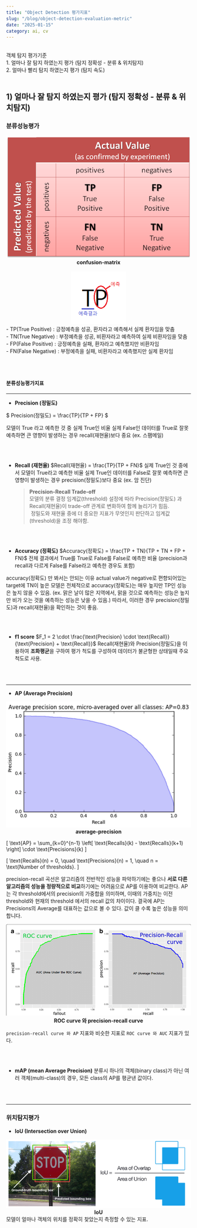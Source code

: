 ```yaml
---
title: "Object Detection 평가지표"
slug: "/blog/object-detection-evaluation-metric"
date: "2025-01-15"
category: ai, cv
---
```

<br>
객체 탐지 평가기준<br>
1. 얼마나 잘 탐지 하였는지 평가 (탐지 정확성 - 분류 & 위치탐지)<br>
2. 얼마나 빨리 탐지 하였는지 평가 (탐지 속도)<br>
<br>

## 1) 얼마나 잘 탐지 하였는지 평가 (탐지 정확성 - 분류 & 위치탐지)

### 분류성능평가

<div style="text-align: center;">
  <img src="../images/posts/confusion-matrix.png"><br>
  <b>confusion-matrix</b> <br><br>
  <img src="../images/posts/confusion-matrix-explain.png"> <br>
</div>
- TP(True Positive) : 긍정예측을 성공, 환자라고 예측해서 실제 환자임을 맞춤<br>
- TN(True Negative) : 부정예측을 성공, 비환자라고 예측하여 실제 비환자임을 맞춤<br>
- FP(False Positive) : 긍정예측을 실패, 환자라고 예측했지만 비환자임<br>
- FN(False Negative) : 부정예측을 실패, 비환자라고 예측했지만 실제 환자임

<br><br>

#### 분류성능평가지표

<hr>

- **Precision (정밀도)** 

$ Precision(정밀도) = \frac{TP}{TP + FP} $

모델이 True 라고 예측한 것 중 실제 True인 비율
실제 False인 데이터를 True로 잘못 예측하면 큰 영향이 발생하는 경우 recall(재현율)보다 중요 (ex. 스팸메일)

<br><br>

- **Recall (재현율)**
$Recall(재현율) = \frac{TP}{TP + FN}$
실제 True인 것 중에서 모델이 True라고 예측한 비율
실제 True인 데이터를 False로 잘못 예측하면 큰 영향이 발생하는 경우 precision(정밀도)보다 중요 (ex. 암 진단)

  > **Precision-Recall Trade-off**<br>
  > 모델의 분류 결정 임계값(threshold) 설정에 따라 Precision(정밀도) 과 Recall(재현율)이 trade-off 관계로 변화하여 함께 늘리기가 힘듬.<br>
  > &nbsp;정밀도와 재현율 중에 더 중요한 지표가 무엇인지 판단하고 임계값(threshold)을 조정 해야함.

<br><br>

- **Accuracy (정확도)**
$Accuracy(정확도) = \frac{TP + TN}{TP + TN + FP + FN}$
전체 결과에서 True를 True로 False를 False로 예측한 비율 (precision과 recall과 다르게 False를 False라고 예측한 경우도 포함)

accuracy(정확도) 만 봐서는 안되는 이유
actual value가 negative로 편향되어있는 target에 TN이 높은 모델은 전체적으로 accuracy(정확도)는 매우 높지만 TP인 성능은 높지 않을 수 있음.
(ex. 맑은 날이 많은 지역에서, 맑을 것으로 예측하는 성능은 높지만 비가 오는 것을 예측하는 성능은 낮을 수 있음.)
따라서, 이러한 경우 precision(정밀도)과 recall(재현율)을 확인하는 것이 좋음.

<br><br>

- **f1 score**
$F_1 = 2 \cdot \frac{\text{Precision} \cdot \text{Recall}}{\text{Precision} + \text{Recall}}$
Recall(재현율)와 Precision(정밀도)을 이용하여 **조화평균**을 구하여 평가 척도를 구성하여 데이터가 불균형한 상태일때 주요 척도로 사용.

<br><br>
<hr>


- **AP (Average Precision)**
<div style="text-align: center;">
  <img src="../images/posts/average-precision.png"><br>
  <b>average-precision</b>
</div>

\[
\text{AP} = \sum_{k=0}^{n-1} \left[ \text{Recalls}(k) - \text{Recalls}(k+1) \right] \cdot \text{Precisions}(k)
\]

\[
\text{Recalls}(n) = 0, \quad \text{Precisions}(n) = 1, \quad n = \text{Number of thresholds}.
\]

precision-recall 곡선은 알고리즘의 전반적인 성능을 파악하기에는 좋으나 **서로 다른 알고리즘의 성능을 정량적으로 비교**하기에는 어려움으로 AP를 이용하여 비교한다.
AP는 각 threshold에서의 precision의 가중합을 의미하며, 이때의 가중치는 이전 threshold와 현재의 threshold 에서의 recall 값의 차이이다. 
결국에 AP는 Precisions의 Average를 대표하는 값으로 볼 수 있다. 
값이 클 수록 높은 성능을 의미합니다.

<div style="text-align: center;">
  <img src="../images/posts/ROC-precision-recall-compare.png"><br>
  <b>ROC curve 와 precision-recall curve</b>
</div>

`precision-recall curve 와 AP` 지표와 비슷한 지표로 `ROC curve 와 AUC` 지표가 있다.

<br><br>

- **mAP (mean Average Precision)**
분류시 하나의 객체(binary class)가 아닌 여러 객체(multi-class)의 경우, 모든 class의 AP를 평균낸 값이다.

<br><br>
<hr>

### 위치탐지평가

- **IoU (Intersection over Union)**
<div style="text-align: center;">
  <img src="../images/posts/IoU.png"><br>
  <b>IoU</b>
</div>
모델이 얼마나 객체의 위치를 정확히 찾았는지 측정할 수 있는 지표.